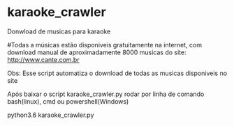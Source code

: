 # karaoke_crawler
Donwload de musicas para karaoke

#Todas a músicas estão disponiveis gratuitamente na internet, com download manual de  aproximadamente 8000 musicas do site:
http://www.cante.com.br


Obs: Esse script automatiza o download de todas as musicas disponiveis no site

Após baixar o script karaoke_crawler.py rodar por linha de comando bash(linux), cmd ou powershell(Windows)

python3.6 karaoke_crawler.py





